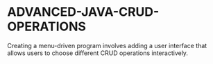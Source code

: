 # ADVANCED-JAVA-CRUD-OPERATIONS

Creating a menu-driven program involves adding a user interface that allows users to choose different CRUD operations interactively. 
